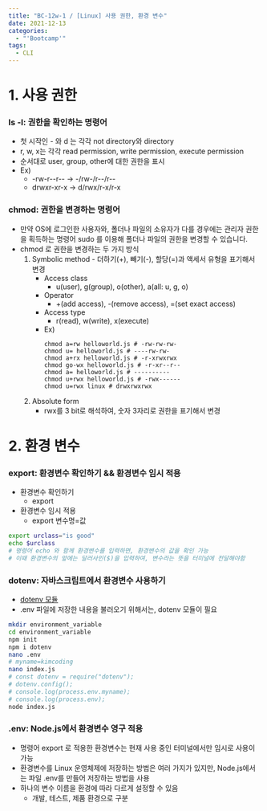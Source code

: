 ```yaml
---
title: "BC-12w-1 / [Linux] 사용 권한, 환경 변수"
date: 2021-12-13
categories:
  - "'Bootcamp'"
tags:
  - CLI
---
```


# 1. 사용 권한

### ls -l: 권한을 확인하는 명령어

- 첫 시작인 - 와 d 는 각각 not directory와 directory
- r, w, x는 각각 read permission, write permission, execute permission
- 순서대로 user, group, other에 대한 권한을 표시
- Ex)
  - -rw-r--r-- -> -/rw-/r--/r--
  - drwxr-xr-x -> d/rwx/r-x/r-x

### chmod: 권한을 변경하는 명령어

- 만약 OS에 로그인한 사용자와, 폴더나 파일의 소유자가 다를 경우에는 관리자 권한을 획득하는 명령어 sudo 를 이용해 폴더나 파일의 권한을 변경할 수 있습니다.
- chmod 로 권한을 변경하는 두 가지 방식
  1. Symbolic method - 더하기(+), 빼기(-), 할당(=)과 액세서 유형을 표기해서 변경
     - Access class
       - u(user), g(group), o(other), a(all: u, g, o)
     - Operator
       - \+(add access), -(remove access), =(set exact access)
     - Access type
       - r(read), w(write), x(execute)
     - Ex)
       ```
       chmod a=rw helloworld.js # -rw-rw-rw-
       chmod u= helloworld.js # ----rw-rw-
       chmod a+rx helloworld.js # -r-xrwxrwx
       chmod go-wx helloworld.js # -r-xr--r--
       chmod a= helloworld.js # ----------
       chmod u+rwx helloworld.js # -rwx------
       chmod u=rwx linux # drwxrwxrwx
       ```
  2. Absolute form
     - rwx를 3 bit로 해석하여, 숫자 3자리로 권한을 표기해서 변경

# 2. 환경 변수

### export: 환경변수 확인하기 && 환경변수 임시 적용

- 환경변수 확인하기
  - export
- 환경변수 임시 적용
  - export 변수명=값

```bash
export urclass="is good"
echo $urclass
# 명령어 echo 와 함께 환경변수를 입력하면, 환경변수의 값을 확인 가능
# 이때 환경변수의 앞에는 달러사인($)을 입력하여, 변수라는 뜻을 터미널에 전달해야함
```

### dotenv: 자바스크립트에서 환경변수 사용하기

- [dotenv 모듈](https://www.npmjs.com/package/dotenv#Config)
- .env 파일에 저장한 내용을 불러오기 위해서는, dotenv 모듈이 필요

```bash
mkdir environment_variable
cd environment_variable
npm init
npm i dotenv
nano .env
# myname=kimcoding
nano index.js
# const dotenv = require("dotenv");
# dotenv.config();
# console.log(process.env.myname);
# console.log(process.env);
node index.js
```

### .env: Node.js에서 환경변수 영구 적용

- 명령어 export 로 적용한 환경변수는 현재 사용 중인 터미널에서만 임시로 사용이 가능
- 환경변수를 Linux 운영체제에 저장하는 방법은 여러 가지가 있지만, Node.js에서는 파일 .env를 만들어 저장하는 방법을 사용
- 하나의 변수 이름을 환경에 따라 다르게 설정할 수 있음
  - 개발, 테스트, 제품 환경으로 구분
